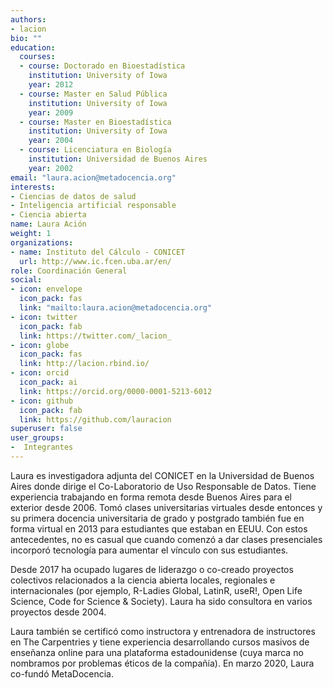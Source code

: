 ```yaml
---
authors:
- lacion
bio: ""
education:
  courses:
  - course: Doctorado en Bioestadística
    institution: University of Iowa
    year: 2012
  - course: Master en Salud Pública
    institution: University of Iowa
    year: 2009
  - course: Master en Bioestadística
    institution: University of Iowa
    year: 2004
  - course: Licenciatura en Biología
    institution: Universidad de Buenos Aires
    year: 2002
email: "laura.acion@metadocencia.org"
interests:
- Ciencias de datos de salud
- Inteligencia artificial responsable
- Ciencia abierta
name: Laura Ación
weight: 1
organizations:
- name: Instituto del Cálculo - CONICET
  url: http://www.ic.fcen.uba.ar/en/
role: Coordinación General
social:
- icon: envelope
  icon_pack: fas
  link: "mailto:laura.acion@metadocencia.org"
- icon: twitter
  icon_pack: fab
  link: https://twitter.com/_lacion_
- icon: globe
  icon_pack: fas
  link: http://lacion.rbind.io/
- icon: orcid
  icon_pack: ai
  link: https://orcid.org/0000-0001-5213-6012
- icon: github
  icon_pack: fab
  link: https://github.com/lauracion
superuser: false
user_groups:
-  Integrantes
---
```


Laura es investigadora adjunta del CONICET en la Universidad de Buenos Aires donde dirige el Co-Laboratorio de Uso Responsable de Datos. Tiene experiencia trabajando en forma remota desde Buenos Aires para el exterior desde 2006. Tomó clases universitarias virtuales desde entonces y su primera docencia universitaria de grado y postgrado también fue en forma virtual en 2013 para estudiantes que estaban en EEUU. Con estos antecedentes, no es casual que cuando comenzó a dar clases presenciales incorporó tecnología para aumentar el vínculo con sus estudiantes. 

Desde 2017 ha ocupado lugares de liderazgo o co-creado proyectos colectivos relacionados a la ciencia abierta locales, regionales e internacionales (por ejemplo, R-Ladies Global, LatinR, useR!, Open Life Science, Code for Science & Society). Laura ha sido consultora en varios proyectos desde 2004.

Laura también se certificó como instructora y entrenadora de instructores en The Carpentries y tiene experiencia desarrollando cursos masivos de enseñanza online para una plataforma estadounidense (cuya marca no nombramos por problemas éticos de la compañía). En marzo 2020, Laura co-fundó MetaDocencia.

